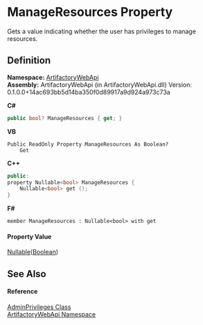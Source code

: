 # ManageResources Property


Gets a value indicating whether the user has privileges to manage resources.



## Definition
**Namespace:** <a href="75b20af6-7197-02a5-e38f-f7b15eac4732">ArtifactoryWebApi</a>  
**Assembly:** ArtifactoryWebApi (in ArtifactoryWebApi.dll) Version: 0.1.0.0+14ac693bb5d14ba350f0d89917a9d924a973c73a

**C#**
``` C#
public bool? ManageResources { get; }
```
**VB**
``` VB
Public ReadOnly Property ManageResources As Boolean?
	Get
```
**C++**
``` C++
public:
property Nullable<bool> ManageResources {
	Nullable<bool> get ();
}
```
**F#**
``` F#
member ManageResources : Nullable<bool> with get
```



#### Property Value
<a href="https://learn.microsoft.com/dotnet/api/system.nullable-1" target="_blank" rel="noopener noreferrer">Nullable</a>(<a href="https://learn.microsoft.com/dotnet/api/system.boolean" target="_blank" rel="noopener noreferrer">Boolean</a>)

## See Also


#### Reference
<a href="41aad973-7a7f-1e30-b38a-81503a89f1a3">AdminPrivileges Class</a>  
<a href="75b20af6-7197-02a5-e38f-f7b15eac4732">ArtifactoryWebApi Namespace</a>  
